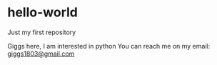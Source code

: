 # hello-world
Just my first repository

Giggs here, I am interested in python
You can reach me on my email: giggs1803@gmail.com

